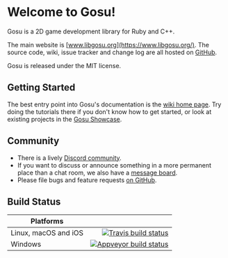 Welcome to Gosu!
================

Gosu is a 2D game development library for Ruby and C++.

The main website is [www.libgosu.org](https://www.libgosu.org/).
The source code, wiki, issue tracker and change log are all hosted on [GitHub](https://github.com/gosu/gosu).

Gosu is released under the MIT license.

Getting Started
---------------

The best entry point into Gosu's documentation is the [wiki home page](https://github.com/gosu/gosu/wiki).
Try doing the tutorials there if you don't know how to get started,
or look at existing projects in the [Gosu Showcase](https://www.libgosu.org/cgi-bin/mwf/board_show.pl?bid=2).

Community
---------

- There is a lively [Discord community](https://discord.gg/5nEBXDc).
- If you want to discuss or announce something in a more permanent place than a chat room, we also have a [message board](https://www.libgosu.org/cgi-bin/mwf/forum.pl).
- Please file bugs and feature requests [on GitHub](https://github.com/gosu/gosu/issues).

Build Status
------------

Platforms| 
---|---:
Linux, macOS and iOS|[![Travis build status](https://travis-ci.org/gosu/gosu.svg?branch=master)](https://travis-ci.org/gosu/gosu)
Windows|[![Appveyor build status](https://ci.appveyor.com/api/projects/status/v0liohs47jono1eq?svg=true)](https://ci.appveyor.com/project/gosu-ci/gosu)
